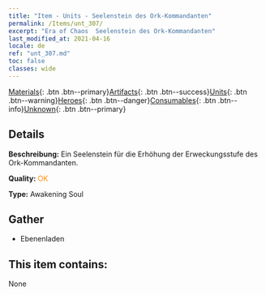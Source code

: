 ```yaml
---
title: "Item - Units - Seelenstein des Ork-Kommandanten"
permalink: /Items/unt_307/
excerpt: "Era of Chaos  Seelenstein des Ork-Kommandanten"
last_modified_at: 2021-04-16
locale: de
ref: "unt_307.md"
toc: false
classes: wide
---
```

 [Materials](/de/Items/){: .btn .btn--primary}[Artifacts](/de/Items/Artifacts/){: .btn .btn--success}[Units](/de/Items/Units/){: .btn .btn--warning}[Heroes](/de/Items/Heroes/){: .btn .btn--danger}[Consumables](/de/Items/Consumables/){: .btn .btn--info}[Unknown](/de/Items/Unknown/){: .btn .btn--primary}

## Details
 **Beschreibung:** Ein Seelenstein für die Erhöhung der Erweckungsstufe des Ork-Kommandanten.

 **Quality:** <span style="color: #FF8C00">OK</span>

 **Type:** Awakening Soul

## Gather

*    Ebenenladen 

## This item contains:

  None

